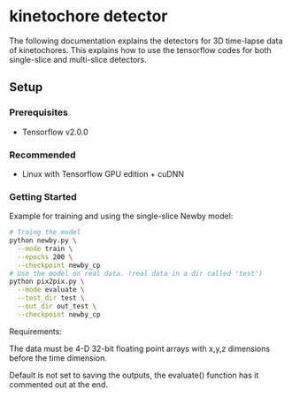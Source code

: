 # kinetochore detector 

The following documentation explains the detectors for 3D time-lapse data of kinetochores. This explains how to use the tensorflow codes for both single-slice and multi-slice detectors.

## Setup

### Prerequisites
- Tensorflow v2.0.0

### Recommended
- Linux with Tensorflow GPU edition + cuDNN

### Getting Started

Example for training and using the single-slice Newby model:

```sh
# Traing the model
python newby.py \
  --mode train \
  --epochs 200 \
  --checkpoint newby_cp
# Use the model on real data. (real data in a dir called 'test')
python pix2pix.py \
  --mode evaluate \
  --test_dir test \
  --out_dir out_test \
  --checkpoint newby_cp
```

Requirements:

The data must be 4-D 32-bit floating point arrays with x,y,z dimensions before the time dimension.

Default is not set to saving the outputs, the evaluate() function has it commented out at the end.
